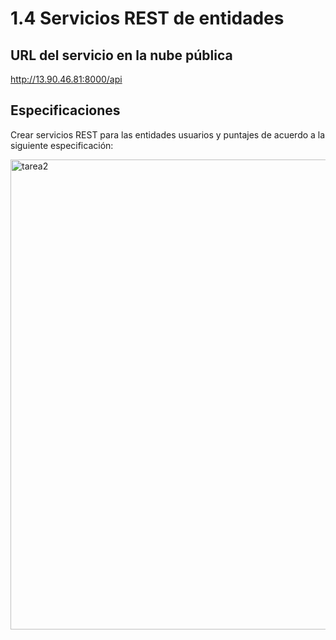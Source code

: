 # 1.4 Servicios REST de entidades

## URL del servicio en la nube pública
http://13.90.46.81:8000/api


## Especificaciones
Crear servicios REST para las entidades usuarios y puntajes de acuerdo a la siguiente especificación:

<img width="752" alt="tarea2" src="https://user-images.githubusercontent.com/104022682/228953821-9f1edf01-c449-43ec-80fe-cfe12463737e.png">

